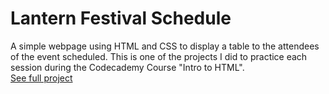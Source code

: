 # Lantern Festival Schedule
A simple webpage using HTML and CSS to display a table to the attendees of the event scheduled.
This is one of the projects I did to practice each session during the Codecademy Course "Intro to HTML".
<br>
[See full project](https://thaov45.github.io/lanternfestival/)
